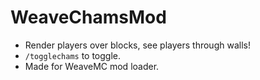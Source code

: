 # WeaveChamsMod
- Render players over blocks, see players through walls!
- `/togglechams` to toggle.
- Made for WeaveMC mod loader. 
